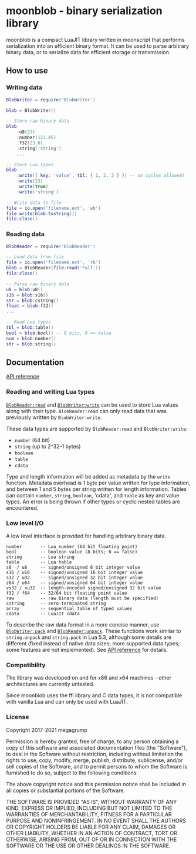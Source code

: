 # moonblob - binary serialization library

moonblob is a compact LuaJIT library written in moonscript that performs serialization into an efficient binary format. It can be used to parse arbitrary binary data, or to serialize data for efficient storage or transmission.

## How to use

### Writing data
```lua
BlobWriter = require('BlobWriter')

blob = BlobWriter()

-- Store raw binary data
blob
	:u8(23)
	:number(123.45)
	:f32(23.0)
	:string('string')
	...

-- Store Lua types
blob
	:write({ key: 'value', tbl: { 1, 2, 3 } }) -- no cycles allowed!
	:write(23)
	:write(true)
	:write('string')

-- Write data to file
file = io.open('filename.ext', 'wb')
file:write(blob:tostring())
file:close()
```
### Reading data
```lua
BlobReader = require('BlobReader')

-- Load data from file
file = io.open('filename.ext', 'rb')
blob = BlobReader(file:read('*all'))
file:close()

-- Parse raw binary data
u8 = blob:u8()
s16 = blob:s16()
str = blob:cstring()
float = blob:f32()
...

-- Read Lua types
tbl = blob:table()
bool = blob:bool() -- 8 bits, 0 == false
num = blob:number()
str = blob:string()
```
## Documentation

[API reference](https://megagrump.github.io/moonblob/doc/)

### Reading and writing Lua types

[`BlobReader:read`](https://megagrump.github.io/moonblob/doc/classes/BlobReader.html#read) and [`BlobWriter:write`](https://megagrump.github.io/moonblob/doc/classes/BlobWriter.html#write) can be used to store Lua values along with their type. `BlobReader:read` can only read data that was previously written by `BlobWriter:write`.

These data types are supported by `BlobReader:read` and `BlobWriter:write`:
* `number` (64 bit)
* `string` (up to 2^32-1 bytes)
* `boolean`
* `table`
* `cdata`

Type and length information will be added as metadata by the `write` function. Metadata overhead is 1 byte per value written for type information, and between 1 and 5 bytes per string written for length information. Tables can contain `number`, `string`, `boolean`, 'cdata', and `table` as key and value types. An error is being thrown if other types or cyclic nested tables are encountered.

### Low level I/O

A low level interface is provided for handling arbitrary binary data.

	number       -- Lua number (64 bit floating point)
	bool         -- boolean value (8 bits; 0 == false)
	string       -- Lua string
	table        -- Lua table
	s8  / u8     -- signed/unsigned 8 bit integer value
	s16 / u16    -- signed/unsigned 16 bit integer value
	s32 / u32    -- signed/unsigned 32 bit integer value
	s64 / u64    -- signed/unsigned 64 bit integer value
	vs32 / vu32  -- length-encoded signed/unsigned 32 bit value
	f32 / f64    -- 32/64 bit floating point value
	raw          -- raw binary data (length must be specified)
	cstring      -- zero-terminated string
	array        -- sequential table of typed values
	cdata        -- LuaJIT cdata

To describe the raw data format in a more concise manner, use [`BlobWriter:pack`](https://megagrump.github.io/moonblob/doc/classes/BlobWriter.html#pack) and [`BlobReader:unpack`](https://megagrump.github.io/moonblob/doc/classes/BlobReader.html#unpack). These functions work similar to `string.unpack` and `string.pack` in Lua 5.3, although some details are different (fixed instead of native data sizes; more supported data types; some features are not implemented). See [API reference](https://megagrump.github.io/moonblob/doc) for details.

### Compatibility

The library was developed on and for x86 and x64 machines - other architectures are currently untested.

Since moonblob uses the ffi library and C data types, it is not compatible with vanilla Lua and can only be used with LuaJIT.

### License

Copyright 2017-2021 megagrump

Permission is hereby granted, free of charge, to any person obtaining a copy of this software and associated documentation files (the "Software"), to deal in the Software without restriction, including without limitation the rights to use, copy, modify, merge, publish, distribute, sublicense, and/or sell copies of the Software, and to permit persons to whom the Software is furnished to do so, subject to the following conditions:

The above copyright notice and this permission notice shall be included in all copies or substantial portions of the Software.

THE SOFTWARE IS PROVIDED "AS IS", WITHOUT WARRANTY OF ANY KIND, EXPRESS OR IMPLIED, INCLUDING BUT NOT LIMITED TO THE WARRANTIES OF MERCHANTABILITY, FITNESS FOR A PARTICULAR PURPOSE AND NONINFRINGEMENT. IN NO EVENT SHALL THE AUTHORS OR COPYRIGHT HOLDERS BE LIABLE FOR ANY CLAIM, DAMAGES OR OTHER LIABILITY, WHETHER IN AN ACTION OF CONTRACT, TORT OR OTHERWISE, ARISING FROM, OUT OF OR IN CONNECTION WITH THE SOFTWARE OR THE USE OR OTHER DEALINGS IN THE SOFTWARE.
